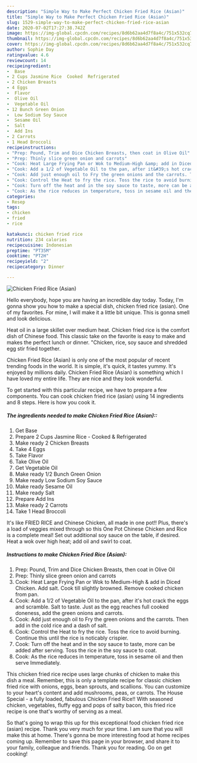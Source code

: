 ```yaml
---
description: "Simple Way to Make Perfect Chicken Fried Rice (Asian)"
title: "Simple Way to Make Perfect Chicken Fried Rice (Asian)"
slug: 1529-simple-way-to-make-perfect-chicken-fried-rice-asian
date: 2020-07-02T17:27:38.742Z
image: https://img-global.cpcdn.com/recipes/8d6b62aa4d7f8a4c/751x532cq70/chicken-fried-rice-asian-recipe-main-photo.jpg
thumbnail: https://img-global.cpcdn.com/recipes/8d6b62aa4d7f8a4c/751x532cq70/chicken-fried-rice-asian-recipe-main-photo.jpg
cover: https://img-global.cpcdn.com/recipes/8d6b62aa4d7f8a4c/751x532cq70/chicken-fried-rice-asian-recipe-main-photo.jpg
author: Sophie Day
ratingvalue: 4.6
reviewcount: 14
recipeingredient:
-  Base
- 2 Cups Jasmine Rice  Cooked  Refrigerated
- 2 Chicken Breasts
- 4 Eggs
-  Flavor
-  Olive Oil
-  Vegetable Oil
- 12 Bunch Green Onion
-  Low Sodium Soy Sauce
-  Sesame Oil
-  Salt
-  Add Ins
- 2 Carrots
- 1 Head Broccoli
recipeinstructions:
- "Prep: Pound, Trim and Dice Chicken Breasts, then coat in Olive Oil"
- "Prep: Thinly slice green onion and carrots"
- "Cook: Heat Large Frying Pan or Wok to Medium-High &amp; add in Diced Chicken. Add salt. Cook till slightly browned. Remove cooked chicken from pan."
- "Cook: Add a 1/2 of Vegetable Oil to the pan, after it&#39;s hot crack the eggs and scramble. Salt to taste. Just as the egg reaches full cooked doneness, add the green onions and carrots."
- "Cook: Add just enough oil to Fry the green onions and the carrots. Then add in the cold rice and a dash of salt."
- "Cook: Control the Heat to fry the rice. Toss the rice to avoid burning. Continue this until the rice is noticably crispier."
- "Cook: Turn off the heat and in the soy sauce to taste, more can be added after serving. Toss the rice in the soy sauce to coat."
- "Cook: As the rice reduces in temperature, toss in sesame oil and then serve Immediately."
categories:
- Resep
tags:
- chicken
- fried
- rice

katakunci: chicken fried rice
nutrition: 234 calories
recipecuisine: Indonesian
preptime: "PT35M"
cooktime: "PT2H"
recipeyield: "2"
recipecategory: Dinner

---
```



![Chicken Fried Rice (Asian)](https://img-global.cpcdn.com/recipes/8d6b62aa4d7f8a4c/751x532cq70/chicken-fried-rice-asian-recipe-main-photo.jpg)

Hello everybody, hope you are having an incredible day today. Today, I'm gonna show you how to make a special dish, chicken fried rice (asian). One of my favorites. For mine, I will make it a little bit unique. This is gonna smell and look delicious.

Heat oil in a large skillet over medium heat. Chicken fried rice is the comfort dish of Chinese food. This classic take on the favorite is easy to make and makes the perfect lunch or dinner. &#34;Chicken, rice, soy sauce and shredded egg stir fried together.

Chicken Fried Rice (Asian) is only one of the most popular of recent trending foods in the world. It is simple, it's quick, it tastes yummy. It's enjoyed by millions daily. Chicken Fried Rice (Asian) is something which I have loved my entire life. They are nice and they look wonderful.


To get started with this particular recipe, we have to prepare a few components. You can cook chicken fried rice (asian) using 14 ingredients and 8 steps. Here is how you cook it.

##### The ingredients needed to make Chicken Fried Rice (Asian)::

1. Get  Base
1. Prepare 2 Cups Jasmine Rice - Cooked &amp; Refrigerated
1. Make ready 2 Chicken Breasts
1. Take 4 Eggs
1. Take  Flavor
1. Take  Olive Oil
1. Get  Vegetable Oil
1. Make ready 1/2 Bunch Green Onion
1. Make ready  Low Sodium Soy Sauce
1. Make ready  Sesame Oil
1. Make ready  Salt
1. Prepare  Add Ins
1. Make ready 2 Carrots
1. Take 1 Head Broccoli


It&#39;s like FRIED RICE and Chinese Chicken, all made in one pot!! Plus, there&#39;s a load of veggies mixed through so this One Pot Chinese Chicken and Rice is a complete meal! Set out additional soy sauce on the table, if desired. Heat a wok over high heat; add oil and swirl to coat. 

##### Instructions to make Chicken Fried Rice (Asian):

1. Prep: Pound, Trim and Dice Chicken Breasts, then coat in Olive Oil
1. Prep: Thinly slice green onion and carrots
1. Cook: Heat Large Frying Pan or Wok to Medium-High &amp; add in Diced Chicken. Add salt. Cook till slightly browned. Remove cooked chicken from pan.
1. Cook: Add a 1/2 of Vegetable Oil to the pan, after it&#39;s hot crack the eggs and scramble. Salt to taste. Just as the egg reaches full cooked doneness, add the green onions and carrots.
1. Cook: Add just enough oil to Fry the green onions and the carrots. Then add in the cold rice and a dash of salt.
1. Cook: Control the Heat to fry the rice. Toss the rice to avoid burning. Continue this until the rice is noticably crispier.
1. Cook: Turn off the heat and in the soy sauce to taste, more can be added after serving. Toss the rice in the soy sauce to coat.
1. Cook: As the rice reduces in temperature, toss in sesame oil and then serve Immediately.


This chicken fried rice recipe uses large chunks of chicken to make this dish a meal. Remember, this is only a template recipe for classic chicken fried rice with onions, eggs, bean sprouts, and scallions. You can customize to your heart&#39;s content and add mushrooms, peas, or carrots. The House Special - a fully loaded, fabulous Chicken Fried Rice!! With seasoned chicken, vegetables, fluffy egg and pops of salty bacon, this fried rice recipe is one that&#39;s worthy of serving as a meal. 

So that's going to wrap this up for this exceptional food chicken fried rice (asian) recipe. Thank you very much for your time. I am sure that you will make this at home. There's gonna be more interesting food at home recipes coming up. Remember to save this page in your browser, and share it to your family, colleague and friends. Thank you for reading. Go on get cooking!
